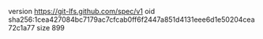 version https://git-lfs.github.com/spec/v1
oid sha256:1cea427084bc7179ac7cfcab0ff6f2447a851d4131eee6d1e50204cea72c1a77
size 899
